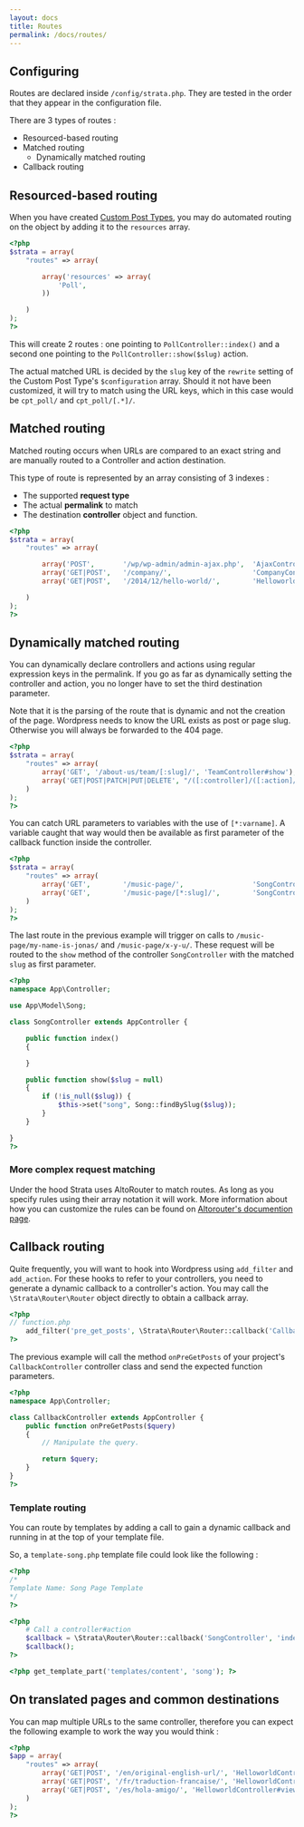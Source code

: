 ```yaml
---
layout: docs
title: Routes
permalink: /docs/routes/
---
```


## Configuring

Routes are declared inside `/config/strata.php`. They are tested in the order that they appear in the configuration file.

There are 3 types of routes :

* Resourced-based routing
* Matched routing
    * Dynamically matched routing
* Callback routing

## Resourced-based routing

When you have created [Custom Post Types](/docs/models/customposttypes/), you may do automated routing on the object by adding it to the `resources` array.

~~~ php
<?php
$strata = array(
    "routes" => array(

        array('resources' => array(
            'Poll',
        ))

    )
);
?>
~~~

This will create 2 routes : one pointing to `PollController::index()` and a second one pointing to the `PollController::show($slug)` action.

The actual matched URL is decided by the `slug` key of the `rewrite` setting of the Custom Post Type's `$configuration` array. Should it not have been customized, it will try to match using the URL keys, which in this case would be `cpt_poll/` and `cpt_poll/[.*]/`.

## Matched routing

Matched routing occurs when URLs are compared to an exact string and are manually routed to a Controller and action destination.

This type of route is represented by an array consisting of 3 indexes :

* The supported __request type__
* The actual __permalink__ to match
* The destination __controller__ object and function.

~~~ php
<?php
$strata = array(
    "routes" => array(

        array('POST',       '/wp/wp-admin/admin-ajax.php',  'AjaxController'),
        array('GET|POST',   '/company/',                    'CompanyController#index'),
        array('GET|POST',   '/2014/12/hello-world/',        'HelloworldController#show'),

    )
);
?>
~~~

## Dynamically matched routing

You can dynamically declare controllers and actions using regular expression keys in the permalink. If you go as far as dynamically setting the controller and action, you no longer have to set the third destination parameter.

Note that it is the parsing of the route that is dynamic and not the creation of the page. Wordpress needs to know the URL exists as post or page slug. Otherwise you will always be forwarded to the 404 page.

~~~ php
<?php
$strata = array(
    "routes" => array(
        array('GET', '/about-us/team/[:slug]/', 'TeamController#show'),
        array('GET|POST|PATCH|PUT|DELETE', "/([:controller]/([:action]/([:params]/)?)?)?"),
    )
);
?>
~~~

You can catch URL parameters to variables with the use of `[*:varname]`. A variable caught that way would then be available as first parameter of the callback function inside the controller.

~~~ php
<?php
$strata = array(
    "routes" => array(
        array('GET',        '/music-page/',                 'SongController#index'),
        array('GET',        '/music-page/[*:slug]/',        'SongController#show'),
    )
);
?>
~~~

The last route in the previous example will trigger on calls to `/music-page/my-name-is-jonas/` and `/music-page/x-y-u/`. These request will be routed to the `show` method of the controller `SongController` with the matched `slug` as first parameter.

~~~ php
<?php
namespace App\Controller;

use App\Model\Song;

class SongController extends AppController {

    public function index()
    {

    }

    public function show($slug = null)
    {
        if (!is_null($slug)) {
            $this->set("song", Song::findBySlug($slug));
        }
    }

}
?>
~~~


### More complex request matching

Under the hood Strata uses AltoRouter to match routes. As long as you specify rules using their array notation it will work. More information about how you can customize the rules can be found on [Altorouter's documention page](https://github.com/dannyvankooten/AltoRouter).

<!--
## Creating a new route

To generate a route, you should use the automated generator provided by Strata. It will ensure it will be correctly defined.

Using the command line, run the `generate` command from your project's base directory. In this example, we will generate a route to `SongController`'s `view()` function.

~~~ sh
$ bin/strata generate route 'GET' '/music-page/[*:slug]/' 'SongController#view'
~~~

-->

## Callback routing

Quite frequently, you will want to hook into Wordpress using `add_filter` and `add_action`. For these hooks to refer to your controllers, you need to generate a dynamic callback to a controller's action. You may call the `\Strata\Router\Router` object directly to obtain a callback array.

~~~ php
<?php
// function.php
    add_filter('pre_get_posts', \Strata\Router\Router::callback('CallbackController', 'onPreGetPosts'));
?>
~~~

The previous example will call the method `onPreGetPosts` of your project's `CallbackController` controller class and send the expected function parameters.

~~~ php
<?php
namespace App\Controller;

class CallbackController extends AppController {
    public function onPreGetPosts($query)
    {
        // Manipulate the query.

        return $query;
    }
}
?>
~~~

### Template routing

You can route by templates by adding a call to gain a dynamic callback and running in at the top of your template file.

So, a `template-song.php` template file could look like the following :

~~~ php
<?php
/*
Template Name: Song Page Template
*/
?>

<?php
    # Call a controller#action
    $callback = \Strata\Router\Router::callback('SongController', 'index');
    $callback();
?>

<?php get_template_part('templates/content', 'song'); ?>
~~~


## On translated pages and common destinations

You can map multiple URLs to the same controller, therefore you can expect the following example to work the way you would think :

~~~ php
<?php
$app = array(
    "routes" => array(
        array('GET|POST', '/en/original-english-url/', 'HelloworldController#view')
        array('GET|POST', '/fr/traduction-francaise/', 'HelloworldController#view')
        array('GET|POST', '/es/hola-amigo/', 'HelloworldController#view')
    )
);
?>
~~~

